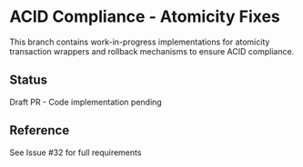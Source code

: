 # ACID Compliance - Atomicity Fixes

This branch contains work-in-progress implementations for atomicity transaction wrappers and rollback mechanisms to ensure ACID compliance.

## Status
Draft PR - Code implementation pending

## Reference
See Issue #32 for full requirements
